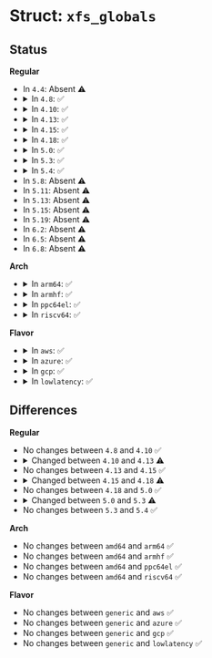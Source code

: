 # Struct: <code>xfs_globals</code>

## Status
<b>Regular</b>
<ul>
<li>
In <code>4.4</code>: Absent ⚠️
</li>
<li>
<details>
<summary>In <code>4.8</code>: ✅</summary>

```c
struct xfs_globals {
    int log_recovery_delay;
};
```
</details>
</li>
<li>
<details>
<summary>In <code>4.10</code>: ✅</summary>

```c
struct xfs_globals {
    int log_recovery_delay;
};
```
</details>
</li>
<li>
<details>
<summary>In <code>4.13</code>: ✅</summary>

```c
struct xfs_globals {
    int log_recovery_delay;
    bool bug_on_assert;
};
```
</details>
</li>
<li>
<details>
<summary>In <code>4.15</code>: ✅</summary>

```c
struct xfs_globals {
    int log_recovery_delay;
    bool bug_on_assert;
};
```
</details>
</li>
<li>
<details>
<summary>In <code>4.18</code>: ✅</summary>

```c
struct xfs_globals {
    int log_recovery_delay;
    int mount_delay;
    bool bug_on_assert;
};
```
</details>
</li>
<li>
<details>
<summary>In <code>5.0</code>: ✅</summary>

```c
struct xfs_globals {
    int log_recovery_delay;
    int mount_delay;
    bool bug_on_assert;
};
```
</details>
</li>
<li>
<details>
<summary>In <code>5.3</code>: ✅</summary>

```c
struct xfs_globals {
    int log_recovery_delay;
    int mount_delay;
    bool bug_on_assert;
    bool always_cow;
};
```
</details>
</li>
<li>
<details>
<summary>In <code>5.4</code>: ✅</summary>

```c
struct xfs_globals {
    int log_recovery_delay;
    int mount_delay;
    bool bug_on_assert;
    bool always_cow;
};
```
</details>
</li>
<li>
In <code>5.8</code>: Absent ⚠️
</li>
<li>
In <code>5.11</code>: Absent ⚠️
</li>
<li>
In <code>5.13</code>: Absent ⚠️
</li>
<li>
In <code>5.15</code>: Absent ⚠️
</li>
<li>
In <code>5.19</code>: Absent ⚠️
</li>
<li>
In <code>6.2</code>: Absent ⚠️
</li>
<li>
In <code>6.5</code>: Absent ⚠️
</li>
<li>
In <code>6.8</code>: Absent ⚠️
</li>
</ul>
<b>Arch</b>
<ul>
<li>
<details>
<summary>In <code>arm64</code>: ✅</summary>

```c
struct xfs_globals {
    int log_recovery_delay;
    int mount_delay;
    bool bug_on_assert;
    bool always_cow;
};
```
</details>
</li>
<li>
<details>
<summary>In <code>armhf</code>: ✅</summary>

```c
struct xfs_globals {
    int log_recovery_delay;
    int mount_delay;
    bool bug_on_assert;
    bool always_cow;
};
```
</details>
</li>
<li>
<details>
<summary>In <code>ppc64el</code>: ✅</summary>

```c
struct xfs_globals {
    int log_recovery_delay;
    int mount_delay;
    bool bug_on_assert;
    bool always_cow;
};
```
</details>
</li>
<li>
<details>
<summary>In <code>riscv64</code>: ✅</summary>

```c
struct xfs_globals {
    int log_recovery_delay;
    int mount_delay;
    bool bug_on_assert;
    bool always_cow;
};
```
</details>
</li>
</ul>
<b>Flavor</b>
<ul>
<li>
<details>
<summary>In <code>aws</code>: ✅</summary>

```c
struct xfs_globals {
    int log_recovery_delay;
    int mount_delay;
    bool bug_on_assert;
    bool always_cow;
};
```
</details>
</li>
<li>
<details>
<summary>In <code>azure</code>: ✅</summary>

```c
struct xfs_globals {
    int log_recovery_delay;
    int mount_delay;
    bool bug_on_assert;
    bool always_cow;
};
```
</details>
</li>
<li>
<details>
<summary>In <code>gcp</code>: ✅</summary>

```c
struct xfs_globals {
    int log_recovery_delay;
    int mount_delay;
    bool bug_on_assert;
    bool always_cow;
};
```
</details>
</li>
<li>
<details>
<summary>In <code>lowlatency</code>: ✅</summary>

```c
struct xfs_globals {
    int log_recovery_delay;
    int mount_delay;
    bool bug_on_assert;
    bool always_cow;
};
```
</details>
</li>
</ul>

## Differences
<b>Regular</b>
<ul>
<li>
No changes between <code>4.8</code> and <code>4.10</code> ✅
</li>
<li>
<details>
<summary>Changed between <code>4.10</code> and <code>4.13</code> ⚠️</summary>
<ul>
<li>
<b>Field added. </b>
<code>bool bug_on_assert</code>
</li>
</ul>
</details>
</li>
<li>
No changes between <code>4.13</code> and <code>4.15</code> ✅
</li>
<li>
<details>
<summary>Changed between <code>4.15</code> and <code>4.18</code> ⚠️</summary>
<ul>
<li>
<b>Field added. </b>
<code>int mount_delay</code>
</li>
</ul>
</details>
</li>
<li>
No changes between <code>4.18</code> and <code>5.0</code> ✅
</li>
<li>
<details>
<summary>Changed between <code>5.0</code> and <code>5.3</code> ⚠️</summary>
<ul>
<li>
<b>Field added. </b>
<code>bool always_cow</code>
</li>
</ul>
</details>
</li>
<li>
No changes between <code>5.3</code> and <code>5.4</code> ✅
</li>
</ul>
<b>Arch</b>
<ul>
<li>
No changes between <code>amd64</code> and <code>arm64</code> ✅
</li>
<li>
No changes between <code>amd64</code> and <code>armhf</code> ✅
</li>
<li>
No changes between <code>amd64</code> and <code>ppc64el</code> ✅
</li>
<li>
No changes between <code>amd64</code> and <code>riscv64</code> ✅
</li>
</ul>
<b>Flavor</b>
<ul>
<li>
No changes between <code>generic</code> and <code>aws</code> ✅
</li>
<li>
No changes between <code>generic</code> and <code>azure</code> ✅
</li>
<li>
No changes between <code>generic</code> and <code>gcp</code> ✅
</li>
<li>
No changes between <code>generic</code> and <code>lowlatency</code> ✅
</li>
</ul>
